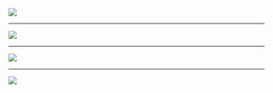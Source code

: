 ![](src/Images/sss1.png)

---

![](src/Images/sss2.png)

---

![](src/Images/sss3.png)

---

![](src/Images/sss4.png)
